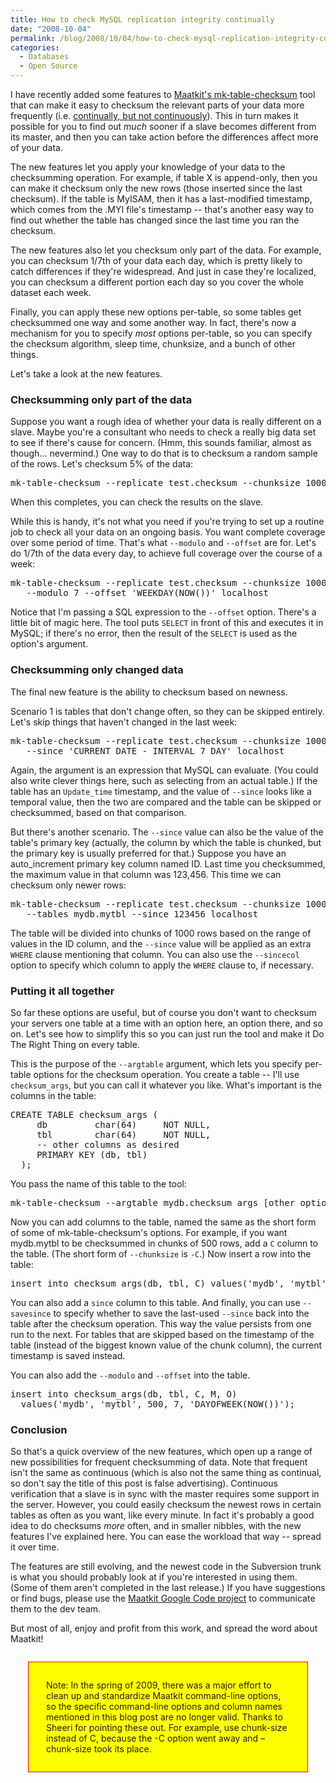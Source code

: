 ```yaml
---
title: How to check MySQL replication integrity continually
date: "2008-10-04"
permalink: /blog/2008/10/04/how-to-check-mysql-replication-integrity-continually/
categories:
  - Databases
  - Open Source
---
```

I have recently added some features to [Maatkit's mk-table-checksum][1] tool that can make it easy to checksum the relevant parts of your data more frequently (i.e. [continually, but not continuously][2]). This in turn makes it possible for you to find out *much* sooner if a slave becomes different from its master, and then you can take action before the differences affect more of your data.

<!--more-->

The new features let you apply your knowledge of your data to the checksumming operation. For example, if table X is append-only, then you can make it checksum only the new rows (those inserted since the last checksum). If the table is MyISAM, then it has a last-modified timestamp, which comes from the .MYI file's timestamp -- that's another easy way to find out whether the table has changed since the last time you ran the checksum.

The new features also let you checksum only part of the data. For example, you can checksum 1/7th of your data each day, which is pretty likely to catch differences if they're widespread. And just in case they're localized, you can checksum a different portion each day so you cover the whole dataset each week.

Finally, you can apply these new options per-table, so some tables get checksummed one way and some another way. In fact, there's now a mechanism for you to specify *most* options per-table, so you can specify the checksum algorithm, sleep time, chunksize, and a bunch of other things.

Let's take a look at the new features.

### Checksumming only part of the data

Suppose you want a rough idea of whether your data is really different on a slave. Maybe you're a consultant who needs to check a really big data set to see if there's cause for concern. (Hmm, this sounds familiar, almost as though&#8230; nevermind.) One way to do that is to checksum a random sample of the rows. Let's checksum 5% of the data:

<pre>mk-table-checksum --replicate test.checksum --chunksize 1000 --probability 5 localhost</pre>

When this completes, you can check the results on the slave.

While this is handy, it's not what you need if you're trying to set up a routine job to check all your data on an ongoing basis. You want complete coverage over some period of time. That's what `--modulo` and `--offset` are for. Let's do 1/7th of the data every day, to achieve full coverage over the course of a week:

<pre>mk-table-checksum --replicate test.checksum --chunksize 1000 \
   --modulo 7 --offset 'WEEKDAY(NOW())' localhost</pre>

Notice that I'm passing a SQL expression to the `--offset` option. There's a little bit of magic here. The tool puts `SELECT` in front of this and executes it in MySQL; if there's no error, then the result of the `SELECT` is used as the option's argument.

### Checksumming only changed data

The final new feature is the ability to checksum based on newness.

Scenario 1 is tables that don't change often, so they can be skipped entirely. Let's skip things that haven't changed in the last week:

<pre>mk-table-checksum --replicate test.checksum --chunksize 1000 \
   --since 'CURRENT_DATE - INTERVAL 7 DAY' localhost</pre>

Again, the argument is an expression that MySQL can evaluate. (You could also write clever things here, such as selecting from an actual table.) If the table has an `Update_time` timestamp, and the value of `--since` looks like a temporal value, then the two are compared and the table can be skipped or checksummed, based on that comparison.

But there's another scenario. The `--since` value can also be the value of the table's primary key (actually, the column by which the table is chunked, but the primary key is usually preferred for that.) Suppose you have an auto_increment primary key column named ID. Last time you checksummed, the maximum value in that column was 123,456. This time we can checksum only newer rows:

<pre>mk-table-checksum --replicate test.checksum --chunksize 1000 \
   --tables mydb.mytbl --since 123456 localhost</pre>

The table will be divided into chunks of 1000 rows based on the range of values in the ID column, and the `--since` value will be applied as an extra `WHERE` clause mentioning that column. You can also use the `--sincecol` option to specify which column to apply the `WHERE` clause to, if necessary.

### Putting it all together

So far these options are useful, but of course you don't want to checksum your servers one table at a time with an option here, an option there, and so on. Let's see how to simplify this so you can just run the tool and make it Do The Right Thing on every table.

This is the purpose of the `--argtable` argument, which lets you specify per-table options for the checksum operation. You create a table -- I'll use `checksum_args`, but you can call it whatever you like. What's important is the columns in the table:

<pre>CREATE TABLE checksum_args (
     db         char(64)     NOT NULL,
     tbl        char(64)     NOT NULL,
     -- other columns as desired
     PRIMARY KEY (db, tbl)
  );
</pre>

You pass the name of this table to the tool:

<pre>mk-table-checksum --argtable mydb.checksum_args [other options....]</pre>

Now you can add columns to the table, named the same as the short form of some of mk-table-checksum's options. For example, if you want mydb.mytbl to be checksummed in chunks of 500 rows, add a `C` column to the table. (The short form of `--chunksize` is `-C`.) Now insert a row into the table:

<pre>insert into checksum_args(db, tbl, C) values('mydb', 'mytbl', 500);</pre>

You can also add a `since` column to this table. And finally, you can use `--savesince` to specify whether to save the last-used `--since` back into the table after the checksum operation. This way the value persists from one run to the next. For tables that are skipped based on the timestamp of the table (instead of the biggest known value of the chunk column), the current timestamp is saved instead.

You can also add the `--modulo` and `--offset` into the table.

<pre>insert into checksum_args(db, tbl, C, M, O)
  values('mydb', 'mytbl', 500, 7, 'DAYOFWEEK(NOW())');</pre>

### Conclusion

So that's a quick overview of the new features, which open up a range of new possibilities for frequent checksumming of data. Note that frequent isn't the same as continuous (which is also not the same thing as continual, so don't say the title of this post is false advertising). Continuous verification that a slave is in sync with the master requires some support in the server. However, you could easily checksum the newest rows in certain tables as often as you want, like every minute. In fact it's probably a good idea to do checksums *more* often, and in smaller nibbles, with the new features I've explained here. You can ease the workload that way -- spread it over time.

The features are still evolving, and the newest code in the Subversion trunk is what you should probably look at if you're interested in using them. (Some of them aren't completed in the last release.) If you have suggestions or find bugs, please use the [Maatkit Google Code project][3] to communicate them to the dev team.

But most of all, enjoy and profit from this work, and spread the word about Maatkit!

<p style="border:1px solid red; padding:2em; margin: 2em; background: yellow">
  Note: In the spring of 2009, there was a major effort to clean up and standardize Maatkit command-line options, so the specific command-line options and column names mentioned in this blog post are no longer valid. Thanks to Sheeri for pointing these out. For example, use chunk-size instead of C, because the -C option went away and &#8211;chunk-size took its place.
</p>

 [1]: http://www.maatkit.org/
 [2]: http://www.drgrammar.org/faqs/#59
 [3]: http://code.google.com/p/maatkit/
